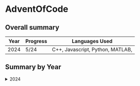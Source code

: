 # AdventOfCode

## Overall summary

| Year | Progress | Languages Used                   |
| ---- | -------- | -------------------------------- |
| 2024 | 5/24     | C++, Javascript, Python, MATLAB, |

## Summary by Year

<details>
<summary>2024</summary>

### Legend

| Symbol | Meaning     |
| ------ | ----------- |
| ✨     | Task 1 done |
| ⭐     | Task 2 done |

### Progress

| Day | C++   | Javascript | Python | MATLAB |
| --- | ----- | ---------- | ------ | ------ |
| 01  | ✨ ⭐ | ✨ ⭐      | ✨ ⭐  | ✨ ⭐  |
| 02  | ✨ ⭐ | ✨ ⭐      |        | ✨ ⭐  |
| 03  | ✨ ⭐ | ✨ ⭐      | ✨ ⭐  | ✨ ⭐  |
| 04  | ✨ ⭐ |
| 05  | ✨ ⭐ |
| 06  |       |
| 07  |       |
| 08  |       |
| 09  |       |
| 10  |       |
| 11  |       |
| 12  |       |
| 13  |       |
| 14  |       |
| 15  |       |
| 16  |       |
| 17  |       |
| 18  |       |
| 19  |       |
| 20  |       |
| 21  |       |
| 22  |       |
| 23  |       |
| 24  |       |

</details>
